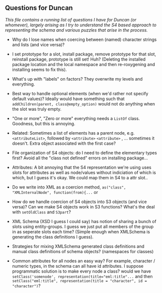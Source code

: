 ## Questions for Duncan

_This file contains a running list of questions I have for Duncan (or whomever), largely arising as I try to understand the S4 based approach to representing the schema and various puzzles that arise in the process._

- Why do I lose names when coercing between (named) character strings and lists (and vice versa)?  
 
- I set prototype for a slot, install package, remove prototype for that slot, reinstall package, prototype is still set! Huh? (Deleting the installed package location and the local namespace and then re-roxygening and installing seems to fix this).  
 
- What's up with "labels" on factors? They overwrite my levels and everything.  

- Best way to handle optional elements (when we'd rather not specify default values)?  Ideally would have something such that `addChildren(parent, class@empty_option)` would not do anything when the slot was truly empty.  
 
- "One or more", "Zero or more" everything needs a `ListOf` class.  Goodness, but this is annoying.  

- Related: Sometimes a list of elements has a parent node, e.g. `<attributeList>`, followed by `<attribute>` `<attribute>` , ... sometimes it doesn't.  Extra object associated with the first case?  
 
- File organization of S4 objects: do I need to define the elementary types first?  Avoid all the "class not defined" errors on installing package...
 
- Attributes: A bit annoying that the S4 representation we're using uses slots for attributes as well as node/values without indiciation of which is which, but I guess it's okay.  We could map them in S4 to a attr slot..
 
- Do we write into XML as a coercion method, `as("class", "XMLInternalNode", function(from){...` or 

- How do we handle coercion of S4 objects into S3 objects (and vice versa)?  Can we make S4 objects work in S3 functions?  What's the deal with `setOldClass` and `S3part`?  

- XML Schema (XSD I guess I could say) has notion of sharing a bunch of slots using entity-groups.  I guess we just put all members of the group in as seperate slots each time? (Simple enough when XMLSchema is generating the class definitions I guess).  

- Strategies for mixing XMLSchema generated class definitions and manual class definitions of schema objects?  (namespaces for classes)

- Common attributes for all nodes an easy way? For example, character / numeric types, in the schema can all have id attributes.  I suppose programmatic solution is to make every node a class? would we have `setClass('somenode', representation(title="eml:title"...` and then `setClass("eml:title", representation(title = "character", id = "character")`?  
